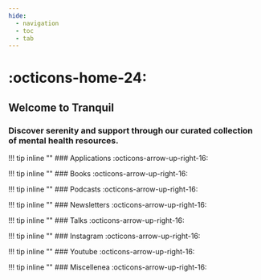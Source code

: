 ```yaml
---
hide:
  - navigation
  - toc
  - tab
---
```

# :octicons-home-24:
## Welcome to Tranquil
### Discover serenity and support through our curated collection of mental health resources. 

!!! tip inline ""
    ### Applications :octicons-arrow-up-right-16:

!!! tip inline ""
    ### Books :octicons-arrow-up-right-16:

!!! tip inline ""
    ### Podcasts :octicons-arrow-up-right-16:

!!! tip inline ""
    ### Newsletters :octicons-arrow-up-right-16:

!!! tip inline ""
    ### Talks :octicons-arrow-up-right-16:

!!! tip inline ""
    ### Instagram :octicons-arrow-up-right-16:

!!! tip inline ""
    ### Youtube :octicons-arrow-up-right-16:

!!! tip inline ""
    ### Miscellenea :octicons-arrow-up-right-16:

